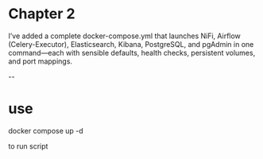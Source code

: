 # Chapter 2

I’ve added a complete docker-compose.yml that launches NiFi, Airflow (Celery-Executor), Elasticsearch, Kibana, PostgreSQL, and pgAdmin in one command—each with sensible defaults, health checks, persistent volumes, and port mappings.

--

# use

docker compose up -d

to run script
